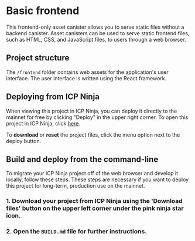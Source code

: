 # Basic frontend

This frontend-only asset canister allows you to serve static files without a backend canister.
Asset canisters can be used to serve static frontend files, such as HTML, CSS, and JavaScript files, to users through a web browser.

## Project structure

The `/frontend` folder contains web assets for the application's user interface. The user interface is written using the React framework.

## Deploying from ICP Ninja

When viewing this project in ICP Ninja, you can deploy it directly to the mainnet for free by clicking "Deploy" in the upper right corner.
To open this project in ICP Ninja, click [here](https://icp.ninja/i?url=https://github.com/dfinity/examples/tree/master/hosting/react).

To **download** or **reset** the project files, click the menu option next to the deploy button.

## Build and deploy from the command-line

To migrate your ICP Ninja project off of the web browser and develop it locally, follow these steps. These steps are necessary if you want to deploy this project for long-term, production use on the mainnet.

### 1. Download your project from ICP Ninja using the 'Download files' button on the upper left corner under the pink ninja star icon.

### 2. Open the `BUILD.md` file for further instructions.
